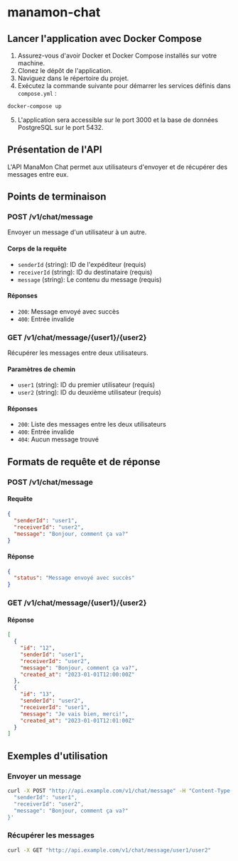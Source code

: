# manamon-chat

## Lancer l'application avec Docker Compose
1. Assurez-vous d'avoir Docker et Docker Compose installés sur votre machine.
2. Clonez le dépôt de l'application.
3. Naviguez dans le répertoire du projet.
4. Exécutez la commande suivante pour démarrer les services définis dans `compose.yml` :
```bash
docker-compose up
```
5. L'application sera accessible sur le port 3000 et la base de données PostgreSQL sur le port 5432.

## Présentation de l'API
L'API ManaMon Chat permet aux utilisateurs d'envoyer et de récupérer des messages entre eux.

## Points de terminaison

### POST /v1/chat/message
Envoyer un message d'un utilisateur à un autre.

#### Corps de la requête
- `senderId` (string): ID de l'expéditeur (requis)
- `receiverId` (string): ID du destinataire (requis)
- `message` (string): Le contenu du message (requis)

#### Réponses
- `200`: Message envoyé avec succès
- `400`: Entrée invalide

### GET /v1/chat/message/{user1}/{user2}
Récupérer les messages entre deux utilisateurs.

#### Paramètres de chemin
- `user1` (string): ID du premier utilisateur (requis)
- `user2` (string): ID du deuxième utilisateur (requis)

#### Réponses
- `200`: Liste des messages entre les deux utilisateurs
- `400`: Entrée invalide
- `404`: Aucun message trouvé

## Formats de requête et de réponse

### POST /v1/chat/message

#### Requête
```json
{
  "senderId": "user1",
  "receiverId": "user2",
  "message": "Bonjour, comment ça va?"
}
```

#### Réponse
```json
{
  "status": "Message envoyé avec succès"
}
```

### GET /v1/chat/message/{user1}/{user2}

#### Réponse
```json
[
  {
    "id": "12",
    "senderId": "user1",
    "receiverId": "user2",
    "message": "Bonjour, comment ça va?",
    "created_at": "2023-01-01T12:00:00Z"
  },
  {
    "id": "13",
    "senderId": "user2",
    "receiverId": "user1",
    "message": "Je vais bien, merci!",
    "created_at": "2023-01-01T12:01:00Z"
  }
]
```

## Exemples d'utilisation

### Envoyer un message
```bash
curl -X POST "http://api.example.com/v1/chat/message" -H "Content-Type: application/json" -d '{
  "senderId": "user1",
  "receiverId": "user2",
  "message": "Bonjour, comment ça va?"
}'
```

### Récupérer les messages
```bash
curl -X GET "http://api.example.com/v1/chat/message/user1/user2"
```
